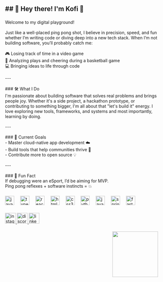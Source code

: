 <h2 align="left">## 🏓 Hey there! I'm Kofi 👋</h2>

###

<p align="left">Welcome to my digital playground!<br><br>Just like a well-placed ping pong shot, I believe in precision, speed, and fun  whether I’m writing code or diving deep into a new tech stack. When I’m not building software, you’ll probably catch me:<br><br>🎮 Losing track of time in a video game  <br>🏀 Analyzing plays and cheering during a basketball game  <br>💻 Bringing ideas to life through code<br><br>---<br><br>
### 🛠️ What I Do<br>I'm passionate about building software that solves real problems and brings people joy. Whether it's a side project, a hackathon prototype, or contributing to something bigger, I'm all about that "let's build it" energy. I love exploring new tools, frameworks, and systems  and most importantly, learning by doing.<br><br>---<br><br>
### 🚀 Current Goals<br>- Master cloud-native app development ☁️<br>- Build tools that help communities thrive 🧰<br>- Contribute more to open source 💡<br><br>---<br><br>
### 🧠 Fun Fact<br>If debugging were an eSport, I’d be aiming for MVP.  <br>Ping pong reflexes + software instincts = 💥</p>

###

<div align="left">
  <img src="https://cdn.jsdelivr.net/gh/devicons/devicon/icons/javascript/javascript-original.svg" height="30" alt="javascript logo"  />
  <img width="12" />
  <img src="https://cdn.jsdelivr.net/gh/devicons/devicon/icons/typescript/typescript-original.svg" height="30" alt="typescript logo"  />
  <img width="12" />
  <img src="https://cdn.jsdelivr.net/gh/devicons/devicon/icons/react/react-original.svg" height="30" alt="react logo"  />
  <img width="12" />
  <img src="https://cdn.jsdelivr.net/gh/devicons/devicon/icons/html5/html5-original.svg" height="30" alt="html5 logo"  />
  <img width="12" />
  <img src="https://cdn.jsdelivr.net/gh/devicons/devicon/icons/css3/css3-original.svg" height="30" alt="css3 logo"  />
  <img width="12" />
  <img src="https://cdn.jsdelivr.net/gh/devicons/devicon/icons/python/python-original.svg" height="30" alt="python logo"  />
  <img width="12" />
  <img src="https://cdn.jsdelivr.net/gh/devicons/devicon/icons/java/java-original.svg" height="30" alt="java logo"  />
  <img width="12" />
  <img src="https://cdn.jsdelivr.net/gh/devicons/devicon/icons/spring/spring-original.svg" height="30" alt="spring logo"  />
  <img width="12" />
  <img src="https://cdn.jsdelivr.net/gh/devicons/devicon/icons/fastapi/fastapi-original.svg" height="30" alt="fastapi logo"  />
</div>

###

<div align="left">
  <a href="https://www.instagram.com/i.am.kofi/" target="_blank">
    <img src="https://img.shields.io/static/v1?message=Instagram&logo=instagram&label=&color=E4405F&logoColor=white&labelColor=&style=for-the-badge" height="35" alt="instagram logo"  />
  </a>
  <a href="https://discord.com/users/okosei2" target="_blank">
    <img src="https://img.shields.io/static/v1?message=Discord&logo=discord&label=&color=7289DA&logoColor=white&labelColor=&style=for-the-badge" height="35" alt="discord logo"  />
  </a>
  <a href="https://www.linkedin.com/in/kofi-osei004/" target="_blank">
    <img src="https://img.shields.io/static/v1?message=LinkedIn&logo=linkedin&label=&color=0077B5&logoColor=white&labelColor=&style=for-the-badge" height="35" alt="linkedin logo"  />
  </a>
</div>

###

<img align="right" height="150" src="https://i.imgflip.com/65efzo.gif"  />

###
